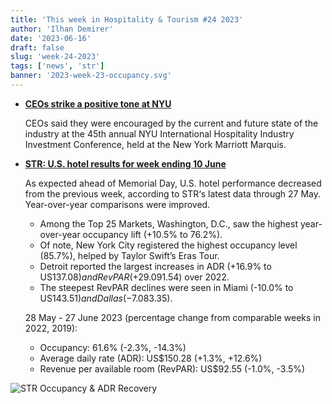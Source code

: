 ```yaml
---
title: 'This week in Hospitality & Tourism #24 2023'
author: 'Ilhan Demirer'
date: '2023-06-16'
draft: false
slug: 'week-24-2023'
tags: ['news', 'str']
banner: '2023-week-23-occupancy.svg'
---
```


- **[CEOs strike a positive tone at NYU](https://hotelbusiness.com/hb-on-the-scene-ceos-strike-positive-tone-at-nyu/)**

  CEOs said they were encouraged by the current and future state of the industry at the 45th annual NYU International Hospitality Industry Investment Conference, held at the New York Marriott Marquis.

- **[STR: U.S. hotel results for week ending 10 June](https://str.com/press-release/str-us-hotel-results-week-ending-10-june)**

  As expected ahead of Memorial Day, U.S. hotel performance decreased from the previous week, according to STR‘s latest data through 27 May. Year-over-year comparisons were improved.

  - Among the Top 25 Markets, Washington, D.C., saw the highest year-over-year occupancy lift (+10.5% to 76.2%).
  - Of note, New York City registered the highest occupancy level (85.7%), helped by Taylor Swift’s Eras Tour.
  - Detroit reported the largest increases in ADR (+16.9% to US$137.08) and RevPAR (+29.0% to US$91.54) over 2022.
  - The steepest RevPAR declines were seen in Miami (-10.0% to US$143.51) and Dallas (-7.0% to US$83.35).

  28 May - 27 June 2023 (percentage change from comparable weeks in 2022, 2019):

  - Occupancy: 61.6% (-2.3%, -14.3%)
  - Average daily rate (ADR): US$150.28 (+1.3%, +12.6%)
  - Revenue per available room (RevPAR): US$92.55 (-1.0%, -3.5%)

![STR Occupancy & ADR Recovery](/images/blogimages/2023-week-23-occupancy.svg)
